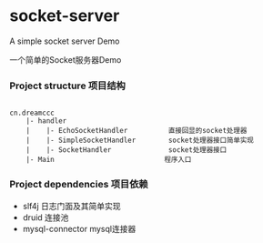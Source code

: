 # socket-server
A simple socket server Demo


一个简单的Socket服务器Demo

### Project structure 项目结构

```text

cn.dreamccc
    |- handler                   
    |    |- EchoSocketHandler          直接回显的socket处理器
    |    |- SimpleSocketHandler        socket处理器接口简单实现
    |    |- SocketHandler              socket处理器接口
    |- Main                           程序入口

```

### Project dependencies 项目依赖

- slf4j            日志门面及其简单实现
- druid            连接池
- mysql-connector  mysql连接器
